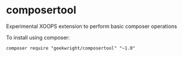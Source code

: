 composertool
============

Experimental XOOPS extension to perform basic composer operations

To install using composer:

    composer require "geekwright/composertool" "~1.0"
